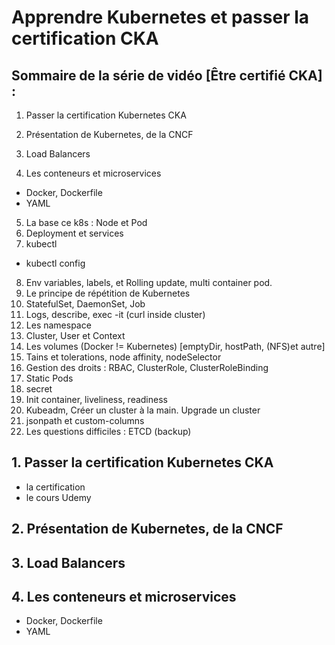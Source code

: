 # Apprendre Kubernetes et passer la certification CKA

## Sommaire de la série de vidéo [Être certifié CKA] :
1. Passer la certification Kubernetes CKA

2. Présentation de Kubernetes, de la CNCF
3. Load Balancers
4. Les conteneurs et microservices
- Docker, Dockerfile
- YAML
5. La base ce k8s : Node et Pod
6. Deployment et services
7. kubectl
- kubectl config
8. Env variables, labels, et Rolling update, multi container pod. 
9. Le principe de répétition de Kubernetes
10. StatefulSet, DaemonSet, Job
11. Logs, describe, exec -it (curl inside cluster)
12. Les namespace
13. Cluster, User et Context
14. Les volumes (Docker != Kubernetes) [emptyDir, hostPath, (NFS)et autre]
15. Tains et tolerations, node affinity, nodeSelector
16. Gestion des droits : RBAC, ClusterRole, ClusterRoleBinding
17. Static Pods
18. secret
19. Init container, liveliness, readiness
20. Kubeadm, Créer un cluster à la main. Upgrade un cluster
21. jsonpath et custom-columns
22. Les questions difficiles : ETCD (backup)


## 1. Passer la certification Kubernetes CKA
- la certification
- le cours Udemy

## 2. Présentation de Kubernetes, de la CNCF
## 3. Load Balancers
## 4. Les conteneurs et microservices
- Docker, Dockerfile
- YAML








